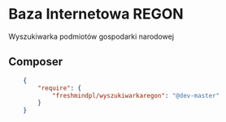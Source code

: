 Baza Internetowa REGON
======================

Wyszukiwarka podmiotów gospodarki narodowej


Composer
-------------------------

```json
    {
        "require": {
            "freshmindpl/wyszukiwarkaregon": "@dev-master"
        }
    }
```